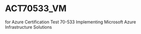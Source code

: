 # ACT70533_VM
for Azure Certification Test 70-533 Implementing Microsoft Azure Infrastructure Solutions
